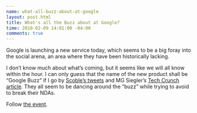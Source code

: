 ```yaml
--- 
name: what-all-buzz-about-at-google
layout: post.html
title: What's all the Buzz about at Google?
time: 2010-02-09 14:01:00 -04:00
comments: true
---
```

Google is launching a new service today, which seems to be a big foray into the social arena, an area where they have been historically lacking.

I don’t know much about what’s coming, but it seems like we will all know within the hour. I can only guess that the name of the new product shall be “Google Buzz” if I go by [Scoble’s tweets](http://twitter.com/hectorramos/status/8863611108) and MG Siegler’s [Tech Crunch article](http://techcrunch.com/2010/02/09/google-buzz-event/). They all seem to be dancing around the “buzz” while trying to avoid to break their NDAs.

Follow [the event](http://www.youtube.com/feb0910googleevent).
